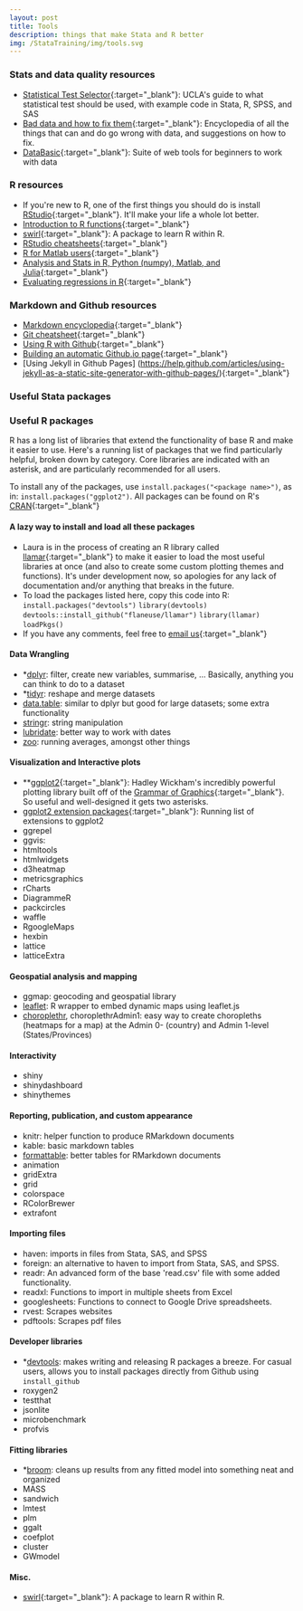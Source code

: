 ```yaml
---
layout: post
title: Tools
description: things that make Stata and R better
img: /StataTraining/img/tools.svg
---
```



### Stats and data quality resources
- [Statistical Test Selector](http://www.ats.ucla.edu/stat/mult_pkg/whatstat/){:target="_blank"}: UCLA's guide to what statistical test should be used, with example code in Stata, R, SPSS, and SAS
- [Bad data and how to fix them](https://github.com/Quartz/bad-data-guide){:target="_blank"}: Encyclopedia of all the things that can and do go wrong with data, and suggestions on how to fix.
- [DataBasic](https://www.databasic.io/en/){:target="_blank"}: Suite of web tools for beginners to work with data



### R resources
- If you're new to R, one of the first things you should do is install [RStudio](https://www.rstudio.com/products/rstudio/){:target="_blank"}.  It'll make your life a whole lot better.
- [Introduction to R functions](http://adv-r.had.co.nz/Vocabulary.html){:target="_blank"}
- [swirl](http://swirlstats.com/){:target="_blank"}: A package to learn R within R.
- [RStudio cheatsheets](https://www.rstudio.com/resources/cheatsheets/){:target="_blank"}
- [R for Matlab users](http://mathesaurus.sourceforge.net/octave-r.html){:target="_blank"}
- [Analysis and Stats in R, Python (numpy), Matlab, and Julia](http://hyperpolyglot.org/numerical-analysis){:target="_blank"}
- [Evaluating regressions in R](http://www.statmethods.net/stats/rdiagnostics.html){:target="_blank"}


### Markdown and Github resources
- [Markdown encyclopedia](http://daringfireball.net/projects/markdown/){:target="_blank"}
- [Git cheatsheet](http://ndpsoftware.com/git-cheatsheet.html){:target="_blank"}
- [Using R with Github](http://r-pkgs.had.co.nz/git.html){:target="_blank"}
- [Building an automatic Github.io page](https://help.github.com/articles/creating-pages-with-the-automatic-generator/){:target="_blank"}
- [Using Jekyll in Github Pages] (https://help.github.com/articles/using-jekyll-as-a-static-site-generator-with-github-pages/){:target="_blank"}

### Useful Stata packages


### Useful R packages
R has a long list of libraries that extend the functionality of base R and make it easier to use. Here's a running list of packages that we find particularly helpful, broken down by category. Core libraries are indicated with an asterisk, and are particularly recommended for all users.

To install any of the packages, use `install.packages("<package name>")`, as in: `install.packages("ggplot2")`. All packages can be found on R's [CRAN](https://cran.r-project.org/){:target="_blank"}

#### A lazy way to install and load all these packages
- Laura is in the process of creating an R library called [llamar](https://github.com/flaneuse/llamar){:target="_blank"} to make it easier to load the most useful libraries at once (and also to create some custom plotting themes and functions). It's under development now, so apologies for any lack of documentation and/or anything that breaks in the future.
- To load the packages listed here, copy this code into R:
`install.packages("devtools")`
`library(devtools)`
`devtools::install_github("flaneuse/llamar")`
`library(llamar)`
`loadPkgs()`
- If you have any comments, feel free to [email us](mailto:flaneuseks@gmail.com){:target="_blank"}

#### Data Wrangling
- *[dplyr](https://github.com/hadley/dplyr): filter, create new variables, summarise, ... Basically, anything you can think to do to a dataset
- *[tidyr](https://github.com/hadley/tidyr): reshape and merge datasets
- [data.table](https://github.com/Rdatatable/data.table): similar to dplyr but good for large datasets; some extra functionality
- [stringr](https://github.com/hadley/stringr): string manipulation
- [lubridate](https://github.com/hadley/lubridate): better way to work with dates
- [zoo](https://cran.r-project.org/web/packages/zoo/index.html): running averages, amongst other things


#### Visualization and Interactive plots
- **[ggplot2](http://ggplot2.org/){:target="_blank"}: Hadley Wickham's incredibly powerful plotting library built off of the [Grammar of Graphics](http://www.amazon.com/The-Grammar-Graphics-Statistics-Computing/dp/0387245448){:target="_blank"}. So useful and well-designed it gets two asterisks.
- [ggplot2 extension packages](http://www.ggplot2-exts.org/){:target="_blank"}: Running list of extensions to ggplot2
- ggrepel
- ggvis:
- htmltools
- htmlwidgets
- d3heatmap
- metricsgraphics
- rCharts
- DiagrammeR
- packcircles
- waffle
- RgoogleMaps
- hexbin
- lattice
- latticeExtra

#### Geospatial analysis and mapping
- ggmap: geocoding and geospatial library
- [leaflet](https://rstudio.github.io/leaflet/): R wrapper to embed dynamic maps using leaflet.js
- [choroplethr](https://github.com/trulia/choroplethr), choroplethrAdmin1: easy way to create choropleths (heatmaps for a map) at the Admin 0- (country) and Admin 1-level (States/Provinces)

#### Interactivity
- shiny
- shinydashboard
- shinythemes

#### Reporting, publication, and custom appearance
- knitr: helper function to produce RMarkdown documents
- kable: basic markdown tables
- [formattable](http://renkun.me/formattable/): better tables for RMarkdown documents
- animation
- gridExtra
- grid
- colorspace
- RColorBrewer
- extrafont


#### Importing files
- haven: imports in files from Stata, SAS, and SPSS
- foreign: an alternative to haven to import from Stata, SAS, and SPSS.
- readr: An advanced form of the base 'read.csv' file with some added functionality.
- readxl: Functions to import in multiple sheets from Excel
- googlesheets: Functions to connect to Google Drive spreadsheets.
- rvest: Scrapes websites
- pdftools: Scrapes pdf files

#### Developer libraries
- *[devtools](https://www.rstudio.com/products/rpackages/devtools/): makes writing and releasing R packages a breeze. For casual users, allows you to install packages directly from Github using `install_github`
- roxygen2
- testthat
- jsonlite 
- microbenchmark
- profvis

#### Fitting libraries
- *[broom](https://github.com/dgrtwo/broom): cleans up results from any fitted model into something neat and organized
- MASS
- sandwich 
- lmtest
- plm
- ggalt
- coefplot
- cluster
- GWmodel

#### Misc.
- [swirl](http://swirlstats.com/){:target="_blank"}: A package to learn R within R.
